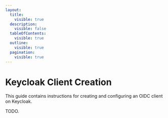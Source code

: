 ```yaml
---
layout:
  title:
    visible: true
  description:
    visible: false
  tableOfContents:
    visible: true
  outline:
    visible: true
  pagination:
    visible: true
---
```


# Keycloak Client Creation

This guide contains instructions for creating and configuring an OIDC client on Keycloak.

TODO.&#x20;
